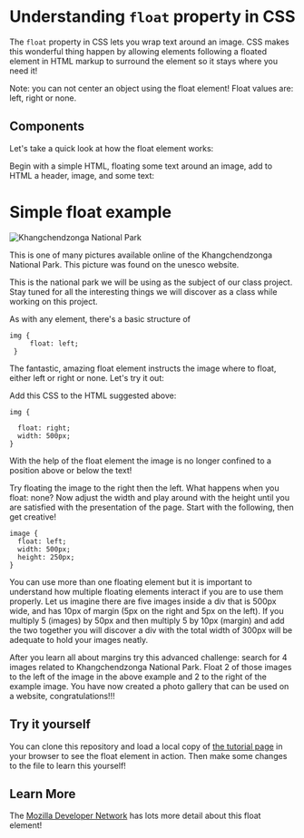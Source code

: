 # Understanding `float` property in CSS

The `float` property in CSS lets you wrap text around an image. CSS makes this wonderful thing happen by allowing elements following a floated element in HTML markup to surround the element so it stays where you need it!

Note: you can not center an object using the float element! Float values are: left, right or none.

## Components
Let's take a quick look at how the float element works:

Begin with a simple HTML, floating some text around an image, add to HTML a header, image, and some text:

<h1> Simple float example </h1>


<img src="http://whc.unesco.org/uploads/thumbs/site_1513_0001-750-0-20160616135229.jpg" alt="Khangchendzonga National Park"/>

<p> This is one of many pictures available online of the Khangchendzonga National Park. This picture was found on the unesco website.</p>
<p> This is the national park we will be using as the subject of our class project. Stay tuned for all the interesting things we will discover as a class while working on this project. </p>


As with any element, there's a basic structure of
 ```
 img {  
      float: left;
  }
  ```

The fantastic, amazing float element instructs the image where to float, either left or right or none. Let's try it out:

Add this CSS to the HTML suggested above:

```
img {

  float: right;
  width: 500px;
}
```

With the help of the float element the image is no longer confined to a position above or below the text!

Try floating the image to the right then the left. What happens when you float: none? Now adjust the width and play around with the height until you are satisfied with the presentation of the page.
Start with the following, then get creative!

```
image {
  float: left;
  width: 500px;
  height: 250px;
}

```

You can use more than one floating element but it is important to understand how multiple floating elements interact if you are to use them properly. Let us imagine there are five images inside a div that is 500px wide, and has 10px of margin (5px on the right and 5px on the left). If you multiply 5 (images) by 50px and then multiply 5 by 10px (margin) and add the two together you will discover a div with the total width of 300px will be adequate to hold your images neatly.

After you learn all about margins try this advanced challenge: search for 4 images related to Khangchendzonga National Park. Float 2 of those images to the left of the image in the above example and 2 to the right of the example image. You have now created a photo gallery that can be used on a website, congratulations!!!  

## Try it yourself

You can clone this repository and load a local copy of [the tutorial page](./float-property-tutorial.html) in your browser to see the float element in action. Then make some changes to the file to learn this yourself!

## Learn More

The [Mozilla Developer Network](https://developer.mozilla.org/en-US/docs/Learn/CSS/CSS_layout/Floats) has lots more detail about this float element!
